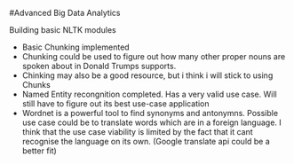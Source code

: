#Advanced Big Data Analytics

Building basic NLTK modules

- Basic Chunking implemented
- Chunking could be used to figure out how many other proper nouns are spoken about 
in Donald Trumps supports.
- Chinking may also be a good resource, but i think i will stick to using Chunks
- Named Entity recongnition completed. Has a very valid use case. Will 
still have to figure out its best use-case application
- Wordnet is a powerful tool to find synonyms and antonymns. Possible use 
case could be to translate words which are in a foreign language. I think 
that the use case viability is limited by the fact that it cant recognise the 
language on its own. (Google translate api could be a better fit)


